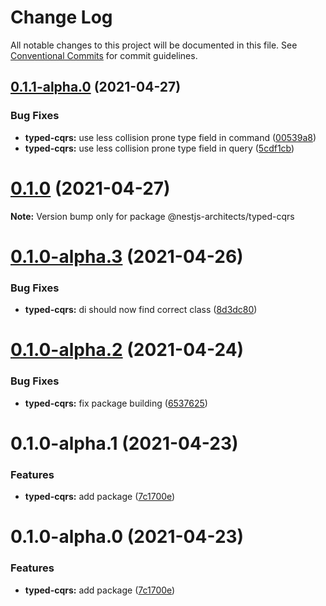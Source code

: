 # Change Log

All notable changes to this project will be documented in this file.
See [Conventional Commits](https://conventionalcommits.org) for commit guidelines.

## [0.1.1-alpha.0](https://github.com/valueadd-poland/nestjs-packages/compare/@nestjs-architects/typed-cqrs@0.1.0...@nestjs-architects/typed-cqrs@0.1.1-alpha.0) (2021-04-27)


### Bug Fixes

* **typed-cqrs:** use less collision prone type field in command ([00539a8](https://github.com/valueadd-poland/nestjs-packages/commit/00539a8dfb4cf0eb1067a8084163e5959b6f20a0))
* **typed-cqrs:** use less collision prone type field in query ([5cdf1cb](https://github.com/valueadd-poland/nestjs-packages/commit/5cdf1cb80422e4899ebd0ba34f4536298a7d3c4a))





# [0.1.0](https://github.com/valueadd-poland/nestjs-packages/compare/@nestjs-architects/typed-cqrs@0.1.0-alpha.3...@nestjs-architects/typed-cqrs@0.1.0) (2021-04-27)

**Note:** Version bump only for package @nestjs-architects/typed-cqrs





# [0.1.0-alpha.3](https://github.com/valueadd-poland/nestjs-packages/compare/@nestjs-architects/typed-cqrs@0.1.0-alpha.2...@nestjs-architects/typed-cqrs@0.1.0-alpha.3) (2021-04-26)


### Bug Fixes

* **typed-cqrs:** di should now find correct class ([8d3dc80](https://github.com/valueadd-poland/nestjs-packages/commit/8d3dc80478f655fcd87f8d6cac03d6b95c6d908c))





# [0.1.0-alpha.2](https://github.com/valueadd-poland/nestjs-packages/compare/@nestjs-architects/typed-cqrs@0.1.0-alpha.1...@nestjs-architects/typed-cqrs@0.1.0-alpha.2) (2021-04-24)


### Bug Fixes

* **typed-cqrs:** fix package building ([6537625](https://github.com/valueadd-poland/nestjs-packages/commit/65376254571804089c3abd0945076bcc36b88962))





# 0.1.0-alpha.1 (2021-04-23)


### Features

* **typed-cqrs:** add package ([7c1700e](https://github.com/valueadd-poland/nestjs-packages/commit/7c1700e16dc60cf537aead46bddfaa6608deebc3))





# 0.1.0-alpha.0 (2021-04-23)


### Features

* **typed-cqrs:** add package ([7c1700e](https://github.com/valueadd-poland/nestjs-packages/commit/7c1700e16dc60cf537aead46bddfaa6608deebc3))
